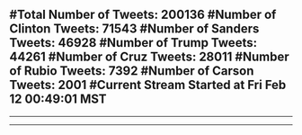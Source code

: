 #Total Number of Tweets: 200136 
#Number of Clinton Tweets: 71543
#Number of Sanders Tweets: 46928
#Number of Trump Tweets: 44261
#Number of Cruz Tweets: 28011
#Number of Rubio Tweets: 7392
#Number of Carson Tweets: 2001
#Current Stream Started at Fri Feb 12 00:49:01 MST
---
---
---
